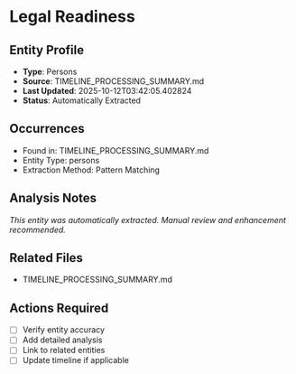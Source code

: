 # Legal Readiness

## Entity Profile
- **Type**: Persons
- **Source**: TIMELINE_PROCESSING_SUMMARY.md
- **Last Updated**: 2025-10-12T03:42:05.402824
- **Status**: Automatically Extracted

## Occurrences
- Found in: TIMELINE_PROCESSING_SUMMARY.md
- Entity Type: persons
- Extraction Method: Pattern Matching

## Analysis Notes
*This entity was automatically extracted. Manual review and enhancement recommended.*

## Related Files
- TIMELINE_PROCESSING_SUMMARY.md

## Actions Required
- [ ] Verify entity accuracy
- [ ] Add detailed analysis
- [ ] Link to related entities
- [ ] Update timeline if applicable
